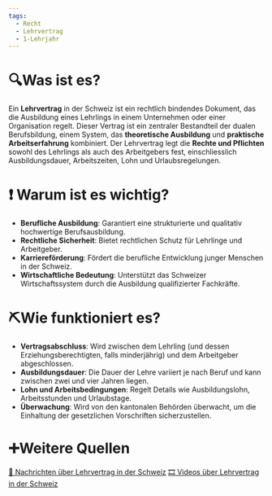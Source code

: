 ```yaml
---
tags:
  - Recht
  - Lehrvertrag
  - 1-Lehrjahr
---
```

# 🔍Was ist es?
Ein **Lehrvertrag** in der Schweiz ist ein rechtlich bindendes Dokument, das die Ausbildung eines Lehrlings in einem Unternehmen oder einer Organisation regelt. Dieser Vertrag ist ein zentraler Bestandteil der dualen Berufsbildung, einem System, das **theoretische Ausbildung** und **praktische Arbeitserfahrung** kombiniert. Der Lehrvertrag legt die **Rechte und Pflichten** sowohl des Lehrlings als auch des Arbeitgebers fest, einschliesslich Ausbildungsdauer, Arbeitszeiten, Lohn und Urlaubsregelungen.

# ❗ Warum ist es wichtig?
- **Berufliche Ausbildung**: Garantiert eine strukturierte und qualitativ hochwertige Berufsausbildung.
- **Rechtliche Sicherheit**: Bietet rechtlichen Schutz für Lehrlinge und Arbeitgeber.
- **Karriereförderung**: Fördert die berufliche Entwicklung junger Menschen in der Schweiz.
- **Wirtschaftliche Bedeutung**: Unterstützt das Schweizer Wirtschaftssystem durch die Ausbildung qualifizierter Fachkräfte.

# ⛏Wie funktioniert es?
- **Vertragsabschluss**: Wird zwischen dem Lehrling (und dessen Erziehungsberechtigten, falls minderjährig) und dem Arbeitgeber abgeschlossen.
- **Ausbildungsdauer**: Die Dauer der Lehre variiert je nach Beruf und kann zwischen zwei und vier Jahren liegen.
- **Lohn und Arbeitsbedingungen**: Regelt Details wie Ausbildungslohn, Arbeitsstunden und Urlaubstage.
- **Überwachung**: Wird von den kantonalen Behörden überwacht, um die Einhaltung der gesetzlichen Vorschriften sicherzustellen.

# ➕Weitere Quellen
[📄 Nachrichten über Lehrvertrag in der Schweiz](https://www.google.com/search?q=Lehrvertrag&tbm=nws)
[🎞 Videos über Lehrvertrag in der Schweiz](https://www.google.com/search?q=Lehrvertrag&tbm=vid)